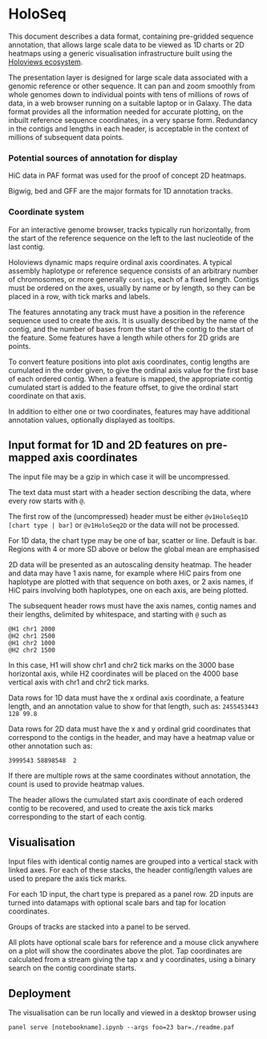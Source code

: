 # HoloSeq

This document describes a data format, containing pre-gridded sequence annotation, that allows large scale data to be viewed
as 1D charts or 2D heatmaps using a generic visualisation infrastructure built using the [Holoviews ecosystem](https://holoviews.org/).

The presentation layer is designed for large scale data associated with a genomic reference or other sequence. It can pan and zoom smoothly from whole genomes down to 
individual points with tens of millions of rows of data, in a web browser running on a suitable laptop or in Galaxy. The data format
provides all the information needed for accurate plotting, on the inbuilt reference sequence coordinates, in a very sparse form. Redundancy in the
contigs and lengths in each header, is acceptable in the context of millions of subsequent data points.

### Potential sources of annotation for display

HiC data in PAF format was used for the proof of concept 2D heatmaps.

Bigwig, bed and GFF are the major formats for 1D annotation tracks.

### Coordinate system

For an interactive genome browser, tracks typically run horizontally, from the start of the reference sequence on the left to the last nucleotide of the last contig.

Holoviews dynamic maps require ordinal axis coordinates. A typical assembly haplotype or reference sequence consists of
an arbitrary number of chromosomes, or more generally `contigs`, each of a fixed length. Contigs must be ordered on the axes, usually by name or by length,
so they can be placed in a row, with tick marks and labels.

The features annotating any track must have a position in the reference sequence used to create the axis. 
It is usually described by the name of the contig, and the number of bases from the start of the contig to the start of the feature. 
Some features have a length while others for 2D grids are points.

To convert feature positions into plot axis coordinates, contig lengths are cumulated in the order given, to give the ordinal axis value for the first base
of each ordered contig. When a feature is mapped, the appropriate contig cumulated start is added to the feature offset, to give the 
ordinal start coordinate on that axis.

In addition to either one or two coordinates, features may have additional annotation values, optionally displayed as tooltips.

## Input format for 1D and 2D features on pre-mapped axis coordinates

The input file may be a gzip in which case it will be uncompressed.

The text data must start with a header section describing the data, where every row starts with `@`.

The first row of the (uncompressed) header must be either `@v1HoloSeq1D [chart type | bar]` or `@v1HoloSeq2D` or the data will not be processed.

For 1D data, the chart type may be one of bar, scatter or line. Default is bar. Regions with 4 or more SD above or below the global mean are 
emphasised

2D data will be presented as an autoscaling density heatmap. The header and data may have 1 axis name, for example where HiC pairs from one haplotype are plotted
with that sequence on both axes, or 2 axis names, if HiC pairs involving both haplotypes, one on each axis, are being plotted.

The subsequent header rows must have the axis names, contig names and their lengths, delimited by whitespace, and starting with `@` such as

```
@H1 chr1 2000
@H2 chr1 2500
@H1 chr2 1000
@H2 chr2 1500
```

In this case, H1 will show chr1 and chr2 tick marks on the 3000 base horizontal axis, while H2 coordinates will be placed on the 4000 base vertical axis
with chr1 and chr2 tick marks.

Data rows for 1D data must have the x ordinal axis coordinate, a feature length, and an annotation value to show for that length, such as:
`2455453443 128 99.8`

Data rows for 2D data must have the x and y ordinal grid coordinates that correspond to the contigs in the header, and 
may have a heatmap value or other annotation such as:

`3999543 58898548  2`

If there are multiple rows at the same coordinates without annotation, the count is used to provide heatmap values.

The header allows the cumulated start axis coordinate of each ordered contig to be recovered, and used to create the axis tick marks 
corresponding to the start of each contig.

## Visualisation

Input files with identical contig names are grouped into a vertical stack with linked axes.
For each of these stacks, the header contig/length values are used to prepare the axis tick marks.

For each 1D input, the chart type is prepared as a panel row.
2D inputs are turned into datamaps with optional scale bars and tap for location coordinates.

Groups of tracks are stacked into a panel to be served.

All plots have optional scale bars for reference and a mouse click anywhere on a plot will show the coordinates above the plot.
Tap coordinates are calculated from a stream giving the tap x and y coordinates, using a binary search on the contig coordinate starts.

## Deployment

The visualisation can be run locally and viewed in a desktop browser using 

`panel serve [notebookname].ipynb --args foo=23 bar=./readme.paf`


